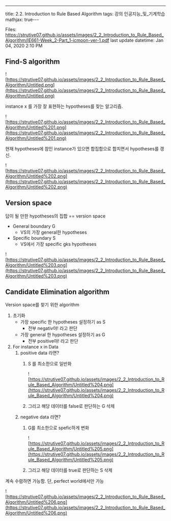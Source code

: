 ---
title:  2.2. Introduction to Rule Based Algorithm
tags: 강의 인공지능_및_기계학습
mathjax: true---


Files: https://strutive07.github.io/assets/images/2_2_Introduction_to_Rule_Based_Algorithm/IE661-Week_2-Part_1-icmoon-ver-1.pdf
last update datetime: Jan 04, 2020 2:10 PM

## Find-S algorithm

![https://strutive07.github.io/assets/images/2_2_Introduction_to_Rule_Based_Algorithm/Untitled.png](https://strutive07.github.io/assets/images/2_2_Introduction_to_Rule_Based_Algorithm/Untitled.png)

instance x 를 가장 잘 표현하는 hypotheses를 찾는 알고리즘.

![https://strutive07.github.io/assets/images/2_2_Introduction_to_Rule_Based_Algorithm/Untitled%201.png](https://strutive07.github.io/assets/images/2_2_Introduction_to_Rule_Based_Algorithm/Untitled%201.png)

현재 hypotheses에 참인 instance가 있으면 합집합으로 합치면서 hypotheses를 갱신.

![https://strutive07.github.io/assets/images/2_2_Introduction_to_Rule_Based_Algorithm/Untitled%202.png](https://strutive07.github.io/assets/images/2_2_Introduction_to_Rule_Based_Algorithm/Untitled%202.png)

## Version space

답이 될 만한 hypotheses의 집합 == version space

- General boundary G
    - VS의 가장 general한 hypotheses
- Specific boundary S
    - VS에서 가장 specific gks hypotheses

![https://strutive07.github.io/assets/images/2_2_Introduction_to_Rule_Based_Algorithm/Untitled%203.png](https://strutive07.github.io/assets/images/2_2_Introduction_to_Rule_Based_Algorithm/Untitled%203.png)

## Candidate Elimination algorithm

Version space를 찾기 위한 algorithm

1. 초기화
    - 가장 specific 한 hypotheses 설정하기 as S
        - 전부 negativ야! 라고 판단
    - 가장 general 한 hypotheses 설정하기 as G
        - 전부 positive야! 라고 판단
2. For instance x in Data
    1. positive data 라면?
        1. S 를 최소한으로 일반화

            ![https://strutive07.github.io/assets/images/2_2_Introduction_to_Rule_Based_Algorithm/Untitled%204.png](https://strutive07.github.io/assets/images/2_2_Introduction_to_Rule_Based_Algorithm/Untitled%204.png)

        2. 그리고 해당 데이터를 false로 판단하는 G 삭제
    2. negative data 라면?
        1. G를 최소한으로 spefic하게 변화

            ![https://strutive07.github.io/assets/images/2_2_Introduction_to_Rule_Based_Algorithm/Untitled%205.png](https://strutive07.github.io/assets/images/2_2_Introduction_to_Rule_Based_Algorithm/Untitled%205.png)

        2. 그리고 해당 데이터를 true로 판단하는 S 삭제

계속 수렴하면 가능함. 단, perfect world에서만 가능

![https://strutive07.github.io/assets/images/2_2_Introduction_to_Rule_Based_Algorithm/Untitled%206.png](https://strutive07.github.io/assets/images/2_2_Introduction_to_Rule_Based_Algorithm/Untitled%206.png)